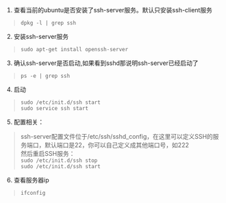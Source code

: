 1. 查看当前的ubuntu是否安装了ssh-server服务。默认只安装ssh-client服务
>```dpkg -l | grep ssh```
2. 安装ssh-server服务
>```sudo apt-get install openssh-server```
3. 确认ssh-server是否启动,如果看到sshd那说明ssh-server已经启动了
>```ps -e | grep ssh```
4. 启动
>```sudo /etc/init.d/ssh start```  
```sudo service ssh start```
5. 配置相关：
>ssh-server配置文件位于/etc/ssh/sshd_config，在这里可以定义SSH的服务端口，默认端口是22，你可以自己定义成其他端口号，如222  
然后重启SSH服务：  
```sudo /etc/init.d/ssh stop```  
```sudo /etc/init.d/ssh start```
6. 查看服务器ip
>```ifconfig```